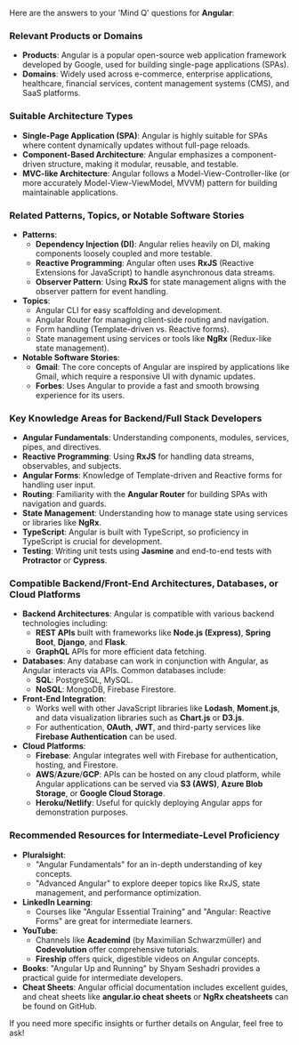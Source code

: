 Here are the answers to your 'Mind Q' questions for **Angular**:

### Relevant Products or Domains
- **Products**: Angular is a popular open-source web application framework developed by Google, used for building single-page applications (SPAs).
- **Domains**: Widely used across e-commerce, enterprise applications, healthcare, financial services, content management systems (CMS), and SaaS platforms.

### Suitable Architecture Types
- **Single-Page Application (SPA)**: Angular is highly suitable for SPAs where content dynamically updates without full-page reloads.
- **Component-Based Architecture**: Angular emphasizes a component-driven structure, making it modular, reusable, and testable.
- **MVC-like Architecture**: Angular follows a Model-View-Controller-like (or more accurately Model-View-ViewModel, MVVM) pattern for building maintainable applications.

### Related Patterns, Topics, or Notable Software Stories
- **Patterns**:
  - **Dependency Injection (DI)**: Angular relies heavily on DI, making components loosely coupled and more testable.
  - **Reactive Programming**: Angular often uses **RxJS** (Reactive Extensions for JavaScript) to handle asynchronous data streams.
  - **Observer Pattern**: Using **RxJS** for state management aligns with the observer pattern for event handling.
- **Topics**:
  - Angular CLI for easy scaffolding and development.
  - Angular Router for managing client-side routing and navigation.
  - Form handling (Template-driven vs. Reactive forms).
  - State management using services or tools like **NgRx** (Redux-like state management).
- **Notable Software Stories**:
  - **Gmail**: The core concepts of Angular are inspired by applications like Gmail, which require a responsive UI with dynamic updates.
  - **Forbes**: Uses Angular to provide a fast and smooth browsing experience for its users.
  
### Key Knowledge Areas for Backend/Full Stack Developers
- **Angular Fundamentals**: Understanding components, modules, services, pipes, and directives.
- **Reactive Programming**: Using **RxJS** for handling data streams, observables, and subjects.
- **Angular Forms**: Knowledge of Template-driven and Reactive forms for handling user input.
- **Routing**: Familiarity with the **Angular Router** for building SPAs with navigation and guards.
- **State Management**: Understanding how to manage state using services or libraries like **NgRx**.
- **TypeScript**: Angular is built with TypeScript, so proficiency in TypeScript is crucial for development.
- **Testing**: Writing unit tests using **Jasmine** and end-to-end tests with **Protractor** or **Cypress**.

### Compatible Backend/Front-End Architectures, Databases, or Cloud Platforms
- **Backend Architectures**: Angular is compatible with various backend technologies including:
  - **REST APIs** built with frameworks like **Node.js (Express)**, **Spring Boot**, **Django**, and **Flask**.
  - **GraphQL** APIs for more efficient data fetching.
- **Databases**: Any database can work in conjunction with Angular, as Angular interacts via APIs. Common databases include:
  - **SQL**: PostgreSQL, MySQL.
  - **NoSQL**: MongoDB, Firebase Firestore.
- **Front-End Integration**:
  - Works well with other JavaScript libraries like **Lodash**, **Moment.js**, and data visualization libraries such as **Chart.js** or **D3.js**.
  - For authentication, **OAuth**, **JWT**, and third-party services like **Firebase Authentication** can be used.
- **Cloud Platforms**:
  - **Firebase**: Angular integrates well with Firebase for authentication, hosting, and Firestore.
  - **AWS**/**Azure**/**GCP**: APIs can be hosted on any cloud platform, while Angular applications can be served via **S3 (AWS)**, **Azure Blob Storage**, or **Google Cloud Storage**.
  - **Heroku/Netlify**: Useful for quickly deploying Angular apps for demonstration purposes.

### Recommended Resources for Intermediate-Level Proficiency
- **Pluralsight**: 
  - "Angular Fundamentals" for an in-depth understanding of key concepts.
  - "Advanced Angular" to explore deeper topics like RxJS, state management, and performance optimization.
- **LinkedIn Learning**: 
  - Courses like "Angular Essential Training" and "Angular: Reactive Forms" are great for intermediate learners.
- **YouTube**: 
  - Channels like **Academind** (by Maximilian Schwarzmüller) and **Codevolution** offer comprehensive tutorials.
  - **Fireship** offers quick, digestible videos on Angular concepts.
- **Books**: "Angular Up and Running" by Shyam Seshadri provides a practical guide for intermediate developers.
- **Cheat Sheets**: Angular official documentation includes excellent guides, and cheat sheets like **angular.io cheat sheets** or **NgRx cheatsheets** can be found on GitHub.

If you need more specific insights or further details on Angular, feel free to ask!